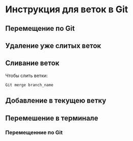 # Инструкция для веток в Git 

## Перемещение по Git

## Удаление уже слитых веток

## Сливание веток

Чтобы слить ветки:

    Git merge branch_name
    

## Добавление в текущею ветку

## Перемешение в терминале

### Перемещенние по Git
